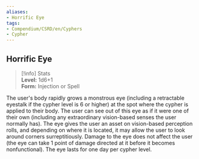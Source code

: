 ```yaml
---
aliases:
- Horrific Eye
tags:
- Compendium/CSRD/en/Cyphers
- Cypher
---
```


  
## Horrific Eye  
>[!info] Stats  
> **Level:** 1d6+1  
> **Form:** Injection or Spell
  
The user's body rapidly grows a monstrous eye (including a retractable eyestalk if the cypher level is 6 or higher) at the spot where the cypher is applied to their body. The user can see out of this eye as if it were one of their own (including any extraordinary vision-based senses the user normally has). The eye gives the user an asset on vision-based perception rolls, and depending on where it is located, it may allow the user to look around corners surreptitiously. Damage to the eye does not affect the user (the eye can take 1 point of damage directed at it before it becomes nonfunctional). The eye lasts for one day per cypher level.